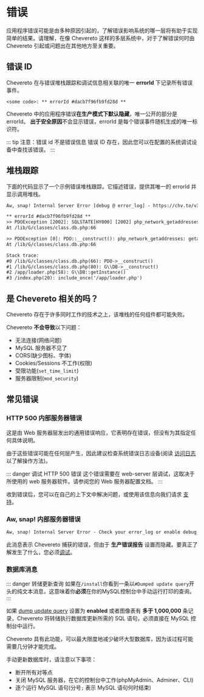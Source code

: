 # 错误

应用程序错误可能是由多种原因引起的，了解错误影响系统的哪一层将有助于实现简单的结果。请理解，在像 Chevereto 这样的多层系统中，对于了解错误何时由 Chevereto 引起或问题出在其他地方至关重要。

## 错误 ID

Chevereto 在与错误堆栈跟踪和调试信息相关联的唯一 **errorId** 下记录所有错误事件。

```plain
<some code>: ** errorId #dacb7f96fb9fd28d **
```  

Chevereto 中的应用程序错误**在生产模式下默认隐藏**，唯一公开的部分是 errorId。 **出于安全原因**不会显示错误，errorId 是每个错误事件随机生成的唯一标识符。

::: tip 注意：错误 id 不是错误信息
错误 ID 存在，因此您可以在配置的系统调试设备中查找该错误。
:::

## 堆栈跟踪

下面的代码显示了一个示例错误堆栈跟踪。它描述错误，提供其唯一的 errorId 并显示调用堆栈。

```txt
Aw, snap! Internal Server Error [debug @ error_log] - https://chv.to/v3/debug

** errorId #dacb7f96fb9fd28d **
>> PDOException [2002]: SQLSTATE[HY000] [2002] php_network_getaddresses: getaddrinfo failed: Name or service not known
At /lib/G/classes/class.db.php:66

>> PDOException [0]: PDO::__construct(): php_network_getaddresses: getaddrinfo failed: Name or service not known
At /lib/G/classes/class.db.php:66

Stack trace:
#0 /lib/G/classes/class.db.php(66): PDO->__construct()
#1 /lib/G/classes/class.db.php(80): G\\DB->__construct()
#2 /app/loader.php(58): G\\DB::getInstance()
#3 /index.php(20): include_once('/app/loader.php')
```

## 是 Chevereto 相关的吗？

Chevereto 存在于许多同时工作的技术之上，该堆栈的任何组件都可能失败。

Chevereto **不会导致**以下问题：

* 无法连接(网络问题)
* MySQL 服务器不见了
* CORS(缺少图标、字体)
* Cookies/Sessions 不工作(权限)
* 受限功能(`set_time_limit`)
* 服务器限制(`mod_security`)

## 常见错误

### HTTP 500 内部服务器错误

这是由 Web 服务器层发出的通用错误响应，它表明存在错误，但没有为其指定任何具体说明。

由于这些错误可能在任何层产生，因此建议检查系统错误日志设备(阅读 [访问日志](debug.md#accessing-logs) 以了解操作方法)。

::: danger 调试 HTTP 500 错误
这个错误需要在 web-server 层调试，这取决于所使用的 web 服务器软件。请参阅您的 Web 服务器配置文档。
:::

收到错误后，您可以在自己的上下文中解决问题，或使用该信息向我们请求 [支持](https://chevereto.com/support)。

### Aw, snap! 内部服务器错误

```txt
Aw, snap! Internal Server Error - Check your error_log or enable debug_mode = 3
```

此消息表示 Chevereto 捕获的错误，但由于 **生产错误报告** 设置而隐藏。要真正了解发生了什么，您必须[调试](./debug.md)。

### 数据库消息

::: danger 转储更新查询
如果在`/install`你看到一条以`#Dumped update query`开头的纯文本消息，这意味着你**必须**在你的MySQL控制台中手动运行打印的查询。
:::

如果 [dump update query](../../settings/system.md#dump-update-query) 设置为 **enabled** 或者图像表有 **多于 1,000,000** 条记录，Chevereto 将转储执行数据库更新所需的 SQL 语句，必须直接在 MySQL 控制台中运行。

Chevereto 具有此功能，可以最大限度地减少破坏大型数据库，因为该过程可能需要几分钟才能完成。

手动更新数据库时，请注意以下事项：

* 断开所有对等点
* 关闭 MySQL 服务器，在它的控制台中工作(phpMyAdmin、Adminer、CLI)
* 逐个运行 MySQL 语句(分号`;` 表示 MySQL 语句何时结束)
